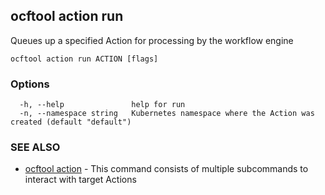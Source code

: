 ## ocftool action run

Queues up a specified Action for processing by the workflow engine

```
ocftool action run ACTION [flags]
```

### Options

```
  -h, --help               help for run
  -n, --namespace string   Kubernetes namespace where the Action was created (default "default")
```

### SEE ALSO

* [ocftool action](ocftool_action.md)	 - This command consists of multiple subcommands to interact with target Actions

